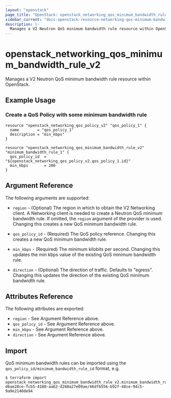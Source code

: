 ```yaml
---
layout: "openstack"
page_title: "OpenStack: openstack_networking_qos_minimum_bandwidth_rule_v2"
sidebar_current: "docs-openstack-resource-networking-qos-minimum-bandwidth-rule-v2"
description: |-
  Manages a V2 Neutron QoS minimum bandwidth rule resource within OpenStack.
---
```


# openstack\_networking\_qos\_minimum\_bandwidth\_rule\_v2

Manages a V2 Neutron QoS minimum bandwidth rule resource within OpenStack.

## Example Usage

### Create a QoS Policy with some minimum bandwidth rule

```hcl
resource "openstack_networking_qos_policy_v2" "qos_policy_1" {
  name        = "qos_policy_1"
  description = "min_kbps"
}

resource "openstack_networking_qos_minimum_bandwidth_rule_v2" "minimum_bandwidth_rule_1" {
  qos_policy_id  = "${openstack_networking_qos_policy_v2.qos_policy_1.id}"
  min_kbps       = 200
}
```

## Argument Reference

The following arguments are supported:

* `region` - (Optional) The region in which to obtain the V2 Networking client.
    A Networking client is needed to create a Neutron QoS minimum bandwidth rule. If omitted, the
    `region` argument of the provider is used. Changing this creates a new QoS minimum bandwidth rule.
    
* `qos_policy_id` - (Required) The QoS policy reference. Changing this creates a new QoS minimum bandwidth rule.
   
* `min_kbps` - (Required) The minimum kilobits per second. Changing this updates the min kbps value of the existing
    QoS minimum bandwidth rule.

* `direction` - (Optional) The direction of traffic. Defaults to "egress". Changing this updates the direction of the
    existing QoS minimum bandwidth rule.
    
## Attributes Reference

The following attributes are exported:

* `region` - See Argument Reference above.
* `qos_policy_id` - See Argument Reference above.
* `min_kbps` - See Argument Reference above.
* `direction` - See Argument Reference above.

## Import

QoS minimum bandwidth rules can be imported using the `qos_policy_id/minimum_bandwidth_rule_id` format, e.g.

```
$ terraform import openstack_networking_qos_minimum_bandwidth_rule_v2.minimum_bandwidth_rule_1 d6ae28ce-fcb5-4180-aa62-d260a27e09ae/46dfb556-b92f-48ce-94c5-9a9e2140de94
```